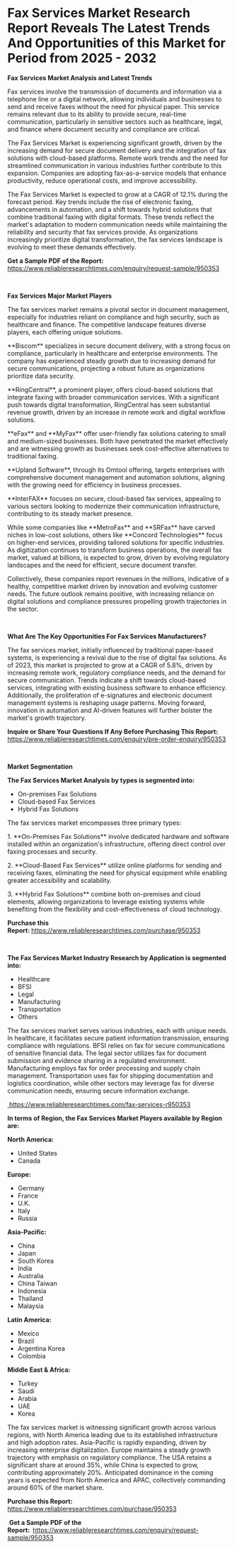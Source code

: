 <p><h1>Fax Services Market Research Report Reveals The Latest Trends And Opportunities of this Market for Period from 2025 - 2032</h1></p><p><strong>Fax Services Market Analysis and Latest Trends</strong></p>
<p><p>Fax services involve the transmission of documents and information via a telephone line or a digital network, allowing individuals and businesses to send and receive faxes without the need for physical paper. This service remains relevant due to its ability to provide secure, real-time communication, particularly in sensitive sectors such as healthcare, legal, and finance where document security and compliance are critical.</p><p>The Fax Services Market is experiencing significant growth, driven by the increasing demand for secure document delivery and the integration of fax solutions with cloud-based platforms. Remote work trends and the need for streamlined communication in various industries further contribute to this expansion. Companies are adopting fax-as-a-service models that enhance productivity, reduce operational costs, and improve accessibility.</p><p>The Fax Services Market is expected to grow at a CAGR of 12.1% during the forecast period. Key trends include the rise of electronic faxing, advancements in automation, and a shift towards hybrid solutions that combine traditional faxing with digital formats. These trends reflect the market's adaptation to modern communication needs while maintaining the reliability and security that fax services provide. As organizations increasingly prioritize digital transformation, the fax services landscape is evolving to meet these demands effectively.</p></p>
<p><strong>Get a Sample PDF of the Report:&nbsp;</strong> <a href="https://www.reliableresearchtimes.com/enquiry/request-sample/950353?utm_campaign=3099&utm_medium=2&utm_source=Github&utm_content=ia&utm_term=16042025&utm_id=fax-services">https://www.reliableresearchtimes.com/enquiry/request-sample/950353</a></p>
<p>&nbsp;</p>
<p><strong>Fax Services Major Market Players</strong></p>
<p><p>The fax services market remains a pivotal sector in document management, especially for industries reliant on compliance and high security, such as healthcare and finance. The competitive landscape features diverse players, each offering unique solutions.</p><p>**Biscom** specializes in secure document delivery, with a strong focus on compliance, particularly in healthcare and enterprise environments. The company has experienced steady growth due to increasing demand for secure communications, projecting a robust future as organizations prioritize data security.</p><p>**RingCentral**, a prominent player, offers cloud-based solutions that integrate faxing with broader communication services. With a significant push towards digital transformation, RingCentral has seen substantial revenue growth, driven by an increase in remote work and digital workflow solutions.</p><p>**eFax** and **MyFax** offer user-friendly fax solutions catering to small and medium-sized businesses. Both have penetrated the market effectively and are witnessing growth as businesses seek cost-effective alternatives to traditional faxing. </p><p>**Upland Software**, through its Omtool offering, targets enterprises with comprehensive document management and automation solutions, aligning with the growing need for efficiency in business processes. </p><p>**InterFAX** focuses on secure, cloud-based fax services, appealing to various sectors looking to modernize their communication infrastructure, contributing to its steady market presence.</p><p>While some companies like **MetroFax** and **SRFax** have carved niches in low-cost solutions, others like **Concord Technologies** focus on higher-end services, providing tailored solutions for specific industries. As digitization continues to transform business operations, the overall fax market, valued at billions, is expected to grow, driven by evolving regulatory landscapes and the need for efficient, secure document transfer.</p><p>Collectively, these companies report revenues in the millions, indicative of a healthy, competitive market driven by innovation and evolving customer needs. The future outlook remains positive, with increasing reliance on digital solutions and compliance pressures propelling growth trajectories in the sector.</p></p>
<p>&nbsp;</p>
<p><strong>What Are The Key Opportunities For Fax Services Manufacturers?</strong></p>
<p><p>The fax services market, initially influenced by traditional paper-based systems, is experiencing a revival due to the rise of digital fax solutions. As of 2023, this market is projected to grow at a CAGR of 5.8%, driven by increasing remote work, regulatory compliance needs, and the demand for secure communication. Trends indicate a shift towards cloud-based services, integrating with existing business software to enhance efficiency. Additionally, the proliferation of e-signatures and electronic document management systems is reshaping usage patterns. Moving forward, innovation in automation and AI-driven features will further bolster the market's growth trajectory.</p></p>
<p><strong>Inquire or Share Your Questions If Any Before Purchasing This Report:</strong> <a href="https://www.reliableresearchtimes.com/enquiry/pre-order-enquiry/950353?utm_campaign=3099&utm_medium=2&utm_source=Github&utm_content=ia&utm_term=16042025&utm_id=fax-services">https://www.reliableresearchtimes.com/enquiry/pre-order-enquiry/950353</a></p>
<p>&nbsp;</p>
<p><strong>Market Segmentation</strong></p>
<p><strong>The Fax Services Market Analysis by types is segmented into:</strong></p>
<p><ul><li>On-premises Fax Solutions</li><li>Cloud-based Fax Services</li><li>Hybrid Fax Solutions</li></ul></p>
<p><p>The fax services market encompasses three primary types: </p><p>1. **On-Premises Fax Solutions** involve dedicated hardware and software installed within an organization's infrastructure, offering direct control over faxing processes and security.</p><p>2. **Cloud-Based Fax Services** utilize online platforms for sending and receiving faxes, eliminating the need for physical equipment while enabling greater accessibility and scalability.</p><p>3. **Hybrid Fax Solutions** combine both on-premises and cloud elements, allowing organizations to leverage existing systems while benefiting from the flexibility and cost-effectiveness of cloud technology.</p></p>
<p><strong>Purchase this Report:&nbsp;</strong><a href="https://www.reliableresearchtimes.com/purchase/950353?utm_campaign=3099&utm_medium=2&utm_source=Github&utm_content=ia&utm_term=16042025&utm_id=fax-services">https://www.reliableresearchtimes.com/purchase/950353</a></p>
<p>&nbsp;</p>
<p><strong>The Fax Services Market Industry Research by Application is segmented into:</strong></p>
<p><ul><li>Healthcare</li><li>BFSI</li><li>Legal</li><li>Manufacturing</li><li>Transportation</li><li>Others</li></ul></p>
<p><p>The fax services market serves various industries, each with unique needs. In healthcare, it facilitates secure patient information transmission, ensuring compliance with regulations. BFSI relies on fax for secure communications of sensitive financial data. The legal sector utilizes fax for document submission and evidence sharing in a regulated environment. Manufacturing employs fax for order processing and supply chain management. Transportation uses fax for shipping documentation and logistics coordination, while other sectors may leverage fax for diverse communication needs, ensuring secure information exchange.</p></p>
<p><a href="https://www.reliableresearchtimes.com/fax-services-r950353?utm_campaign=3099&utm_medium=2&utm_source=Github&utm_content=ia&utm_term=16042025&utm_id=fax-services">&nbsp;https://www.reliableresearchtimes.com/fax-services-r950353</a></p>
<p><strong>In terms of Region, the Fax Services Market Players available by Region are:</strong></p>
<p>
    <p> <strong> North America: </strong>
        <ul>
            <li>United States</li>
            <li>Canada</li>
        </ul>
        </p> 
    <p> <strong> Europe: </strong>
        <ul>
            <li>Germany</li>
            <li>France</li>
            <li>U.K.</li>
            <li>Italy</li>
            <li>Russia</li>
        </ul>
        </p> 
    <p> <strong> Asia-Pacific: </strong>
        <ul>
            <li>China</li>
            <li>Japan</li>
            <li>South Korea</li>
            <li>India</li>
            <li>Australia</li>
            <li>China Taiwan</li>
            <li>Indonesia</li>
            <li>Thailand</li>
            <li>Malaysia</li>
        </ul>
        </p> 
    <p> <strong> Latin America: </strong>
        <ul>
            <li>Mexico</li>
            <li>Brazil</li>
            <li>Argentina Korea</li>
            <li>Colombia</li>
        </ul>
        </p> 
    <p> <strong> Middle East & Africa: </strong>
        <ul>
            <li>Turkey</li>
            <li>Saudi</li>
            <li>Arabia</li>
            <li>UAE</li>
            <li>Korea</li>
        </ul>
    </p>
    </p>
<p><p>The fax services market is witnessing significant growth across various regions, with North America leading due to its established infrastructure and high adoption rates. Asia-Pacific is rapidly expanding, driven by increasing enterprise digitalization. Europe maintains a steady growth trajectory with emphasis on regulatory compliance. The USA retains a significant share at around 35%, while China is expected to grow, contributing approximately 20%. Anticipated dominance in the coming years is expected from North America and APAC, collectively commanding around 60% of the market share.</p></p>
<p><strong>Purchase this Report: </strong><a href="https://www.reliableresearchtimes.com/purchase/950353?utm_campaign=3099&utm_medium=2&utm_source=Github&utm_content=ia&utm_term=16042025&utm_id=fax-services">https://www.reliableresearchtimes.com/purchase/950353</a></p>
<p>&nbsp;<strong>Get a Sample PDF of the Report:&nbsp;&nbsp;</strong><a href="https://www.reliableresearchtimes.com/enquiry/request-sample/950353?utm_campaign=3099&utm_medium=2&utm_source=Github&utm_content=ia&utm_term=16042025&utm_id=fax-services">https://www.reliableresearchtimes.com/enquiry/request-sample/950353</a></p>
<p><strong></strong></p>
<p><p></p><p></p><p></p></p>